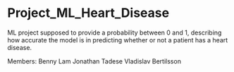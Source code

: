 # Project_ML_Heart_Disease

ML project supposed to provide a probability between 0 and 1, describing how accurate the model is in predicting whether or not a patient has a heart disease.

Members: 
Benny Lam
Jonathan Tadese
Vladislav Bertilsson 

